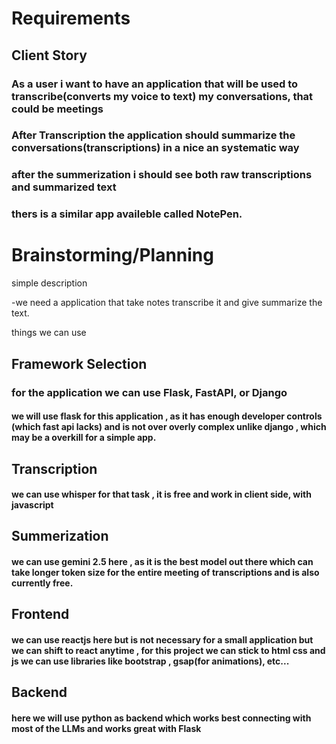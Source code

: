 # Requirements

## Client Story
### As a user i want to have an application that will be used to transcribe(converts my voice to text) my conversations, that could be meetings
### After Transcription the application should summarize the conversations(transcriptions) in a nice an systematic way
### after the summerization i should see both raw transcriptions and summarized text
### thers is a similar app availeble called NotePen.


# Brainstorming/Planning

simple description

-we need a application that take notes transcribe it and give summarize the text. 

things we can use 

## Framework Selection
### for the application we can use Flask, FastAPI, or Django
#### we will use flask for this application , as it has enough developer controls (which fast api lacks) and is not over overly complex unlike django , which may be a overkill for a simple app.

## Transcription
#### we can use whisper for that task , it is free and work in client side, with javascript 

## Summerization 
#### we can use gemini 2.5 here , as it is the best model out there which can take longer token size for the entire meeting of transcriptions and is also currently free.

## Frontend
#### we can use reactjs here but is not necessary for a small application but  we can shift to react anytime , for this project we can stick to html css and js we can use libraries like bootstrap , gsap(for animations), etc... 

## Backend 
#### here we will use python as backend which works best connecting with most of the LLMs and works great with Flask
